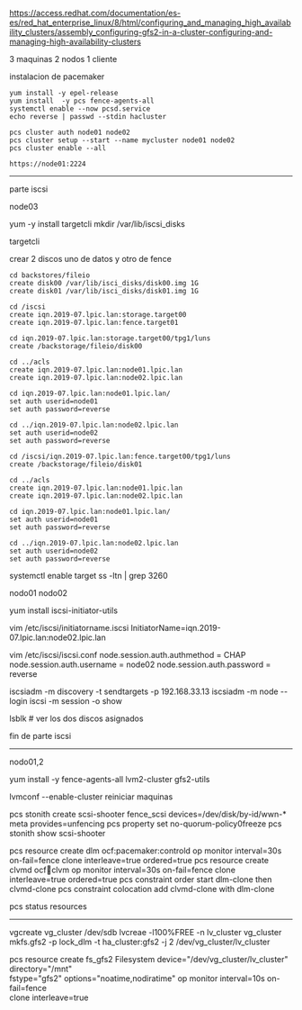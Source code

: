 https://access.redhat.com/documentation/es-es/red_hat_enterprise_linux/8/html/configuring_and_managing_high_availability_clusters/assembly_configuring-gfs2-in-a-cluster-configuring-and-managing-high-availability-clusters

3 maquinas 2 nodos 1 cliente

instalacion de pacemaker

    yum install -y epel-release
    yum install  -y pcs fence-agents-all
    systemctl enable --now pcsd.service
    echo reverse | passwd --stdin hacluster

    pcs cluster auth node01 node02
    pcs cluster setup --start --name mycluster node01 node02
    pcs cluster enable --all

    https://node01:2224

---

parte iscsi

node03

yum -y install targetcli
mkdir /var/lib/iscsi_disks

targetcli

crear 2 discos uno de datos y otro de fence

    cd backstores/fileio
    create disk00 /var/lib/isci_disks/disk00.img 1G
    create disk01 /var/lib/isci_disks/disk01.img 1G

    cd /iscsi
    create iqn.2019-07.lpic.lan:storage.target00
    create iqn.2019-07.lpic.lan:fence.target01

    cd iqn.2019-07.lpic.lan:storage.target00/tpg1/luns
    create /backstorage/fileio/disk00

    cd ../acls
    create iqn.2019-07.lpic.lan:node01.lpic.lan
    create iqn.2019-07.lpic.lan:node02.lpic.lan

    cd iqn.2019-07.lpic.lan:node01.lpic.lan/
    set auth userid=node01
    set auth password=reverse

    cd ../iqn.2019-07.lpic.lan:node02.lpic.lan
    set auth userid=node02
    set auth password=reverse

    cd /iscsi/iqn.2019-07.lpic.lan:fence.target00/tpg1/luns
    create /backstorage/fileio/disk01

    cd ../acls
    create iqn.2019-07.lpic.lan:node01.lpic.lan
    create iqn.2019-07.lpic.lan:node02.lpic.lan

    cd iqn.2019-07.lpic.lan:node01.lpic.lan/
    set auth userid=node01
    set auth password=reverse

    cd ../iqn.2019-07.lpic.lan:node02.lpic.lan
    set auth userid=node02
    set auth password=reverse

systemctl enable target
ss -ltn | grep 3260

nodo01 nodo02

yum install iscsi-initiator-utils

vim /etc/iscsi/initiatorname.iscsi
    InitiatorName=iqn.2019-07.lpic.lan:node02.lpic.lan

vim /etc/iscsi/iscsi.conf
    node.session.auth.authmethod = CHAP
    node.session.auth.username = node02
    node.session.auth.password = reverse

iscsiadm -m discovery -t sendtargets -p 192.168.33.13
iscsiadm -m node --login
iscsi -m session -o show

lsblk # ver los dos discos asignados

fin de parte iscsi

---

nodo01,2

yum install -y fence-agents-all lvm2-cluster gfs2-utils

lvmconf --enable-cluster
reiniciar maquinas

pcs stonith create scsi-shooter fence_scsi devices=/dev/disk/by-id/wwn-* meta provides=unfencing
pcs property set no-quorum-policy0freeze
pcs stonith show scsi-shooter

pcs resource create dlm ocf:pacemaker:controld op monitor interval=30s on-fail=fence clone interleave=true ordered=true
pcs resource create clvmd ocf:heartbeat:clvm op monitor interval=30s on-fail=fence clone interleave=true ordered=true
pcs constraint order start dlm-clone then clvmd-clone
pcs constraint colocation add clvmd-clone with dlm-clone

pcs status resources

---

vgcreate vg_cluster /dev/sdb
lvcreae -l100%FREE -n lv_cluster vg_cluster
mkfs.gfs2 -p lock_dlm -t ha_cluster:gfs2 -j 2 /dev/vg_cluster/lv_cluster

pcs resource create fs_gfs2 Filesystem device="/dev/vg_cluster/lv_cluster" directory="/mnt" \
    fstype="gfs2" options="noatime,nodiratime" op monitor interval=10s on-fail=fence \
    clone interleave=true

